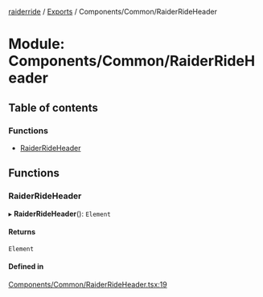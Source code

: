 [raiderride](../README.md) / [Exports](../modules.md) / Components/Common/RaiderRideHeader

# Module: Components/Common/RaiderRideHeader

## Table of contents

### Functions

- [RaiderRideHeader](Components_Common_RaiderRideHeader.md#raiderrideheader)

## Functions

### RaiderRideHeader

▸ **RaiderRideHeader**(): `Element`

#### Returns

`Element`

#### Defined in

[Components/Common/RaiderRideHeader.tsx:19](https://github.com/jaxcksn/raiderride-FUBU/blob/3080884/src/Components/Common/RaiderRideHeader.tsx#L19)
